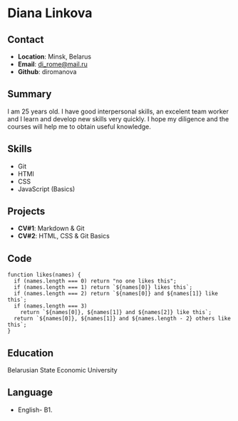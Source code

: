 # Diana Linkova

## Contact

- **Location**: Minsk, Belarus
- **Email**: di_rome@mail.ru
- **Github**: diromanova

## Summary

I am 25 years old. I have good interpersonal skills, an excelent team worker and I learn and develop new skills very quickly. I hope my diligence and the courses will help me to obtain useful knowledge.

## Skills

- Git
- HTMl
- CSS
- JavaScript (Basics)

## Projects

- **CV#1**: Markdown & Git
- **CV#2**: HTML, CSS & Git Basics

## Code

```
function likes(names) {
  if (names.length === 0) return "no one likes this";
  if (names.length === 1) return `${names[0]} likes this`;
  if (names.length === 2) return `${names[0]} and ${names[1]} like this`;
  if (names.length === 3)
    return `${names[0]}, ${names[1]} and ${names[2]} like this`;
  return `${names[0]}, ${names[1]} and ${names.length - 2} others like this`;
}
```

## Education

Belarusian State Economic University

## Language

- English- B1.
